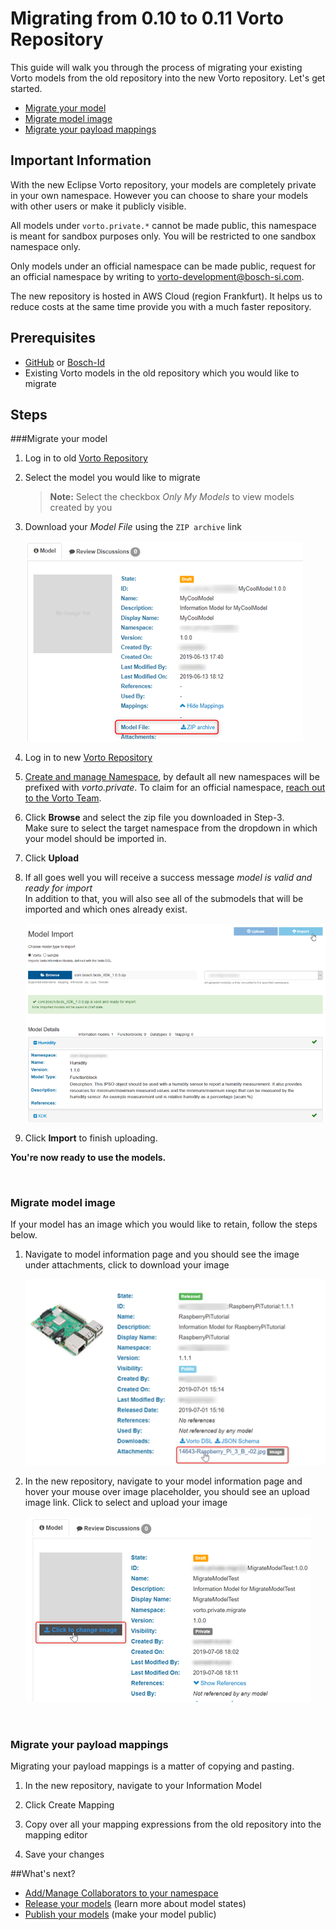# Migrating from 0.10 to 0.11 Vorto Repository
This guide will walk you through the process of migrating your existing Vorto models from the old repository into the new Vorto repository. Let's get started.

- [Migrate your model](#migrate-your-model)
- [Migrate model image](#migrate-model-image)
- [Migrate your payload mappings](#migrate-your-payload-mappings)

## Important Information
With the new Eclipse Vorto repository, your models are completely private in your own namespace. However you can choose to share your models with other users or make it publicly visible.

All models under `vorto.private.*` cannot be made public, this namespace is meant for sandbox purposes only. You will be restricted to one sandbox namespace only.

Only models under an official namespace can be made public, request for an official namespace by writing to [vorto-development@bosch-si.com](mailto:vorto-development@bosch-si.com?Subject=Request%20Vorto%20Repository%20Namespace&amp;body=Dear%20Vorto%20Team%2C%20%0A%0AI%20would%20like%20to%20request%20for%20an%20official%20namespace.%20%0A%0ANamespace%20Owner%20%28user%20ID%29%20%3A%20%0ANamespace%3A%0A%0AThank%20you.%20%0A%0ABest%20regards%2C%20).

The new repository is hosted in AWS Cloud (region Frankfurt). It helps us to reduce costs at the same time provide you with a much faster repository.

## Prerequisites
- [GitHub](https://github.com/login) or [Bosch-Id](https://accounts.bosch-iot-suite.com/)
- Existing Vorto models in the old repository which you would like to migrate


## Steps

###Migrate your model

1. Log in to old [Vorto Repository](https://vorto-old.eclipse.org)

2. Select the model you would like to migrate
	> **Note:** Select the checkbox *Only My Models* to view models created by you

3. Download your *Model File* using the `ZIP archive` link

	![download model](../docs/images/migrate_model/download_model.png)

4. Log in to new [Vorto Repository](https://vorto.eclipse.org)

5. [Create and manage Namespace](../../docs/tutorials/managing_namespaces.md), by default all new namespaces will be prefixed with *vorto.private*. To claim for an official namespace, [reach out to the Vorto Team](mailto:vorto-development@bosch-si.com?Subject=Request%20Vorto%20Repository%20Namespace&amp;body=Dear%20Vorto%20Team%2C%20%0A%0AI%20would%20like%20to%20request%20for%20an%20official%20namespace.%20%0A%0ANamespace%20Owner%20%28user%20ID%29%20%3A%20%0ANamespace%3A%0A%0AThank%20you.%20%0A%0ABest%20regards%2C%20).

6. Click **Browse** and select the zip file you downloaded in Step-3.   
Make sure to select the target namespace from the dropdown in which your model should be imported in.

7. Click **Upload** 

8. If all goes well you will receive a success message *model is valid and ready for import*   
In addition to that, you will also see all of the submodels that will be imported and which ones already exist.

	![successful upload](../docs/images/migrate_model/successful_upload.png)

9. Click **Import** to finish uploading.   

**You're now ready to use the models.**

<br />

### Migrate model image
If your model has an image which you would like to retain, follow the steps below.

1. Navigate to model information page and you should see the image under attachments, click to download your image

	![download image](../docs/images/migrate_model/download_image.png)

2. In the new repository, navigate to your model information page and  hover your mouse over image placeholder, you should see an upload image link. Click to select and upload your image

	![upload image](../docs/images/migrate_model/upload_image.png)

<br />

### Migrate your payload mappings
Migrating your payload mappings is a matter of copying and pasting.

1. In the new repository, navigate to your Information Model

2. Click Create Mapping

3. Copy over all your mapping expressions from the old repository into the mapping editor

4. Save your changes

##What's next?
- [Add/Manage Collaborators to your namespace](https://github.com/eclipse/vorto/blob/development/docs/tutorials/managing_collaborators.md)
- [Release your models](https://github.com/eclipse/vorto/blob/development/repository/docs/model_states.md) (learn more about model states)
- [Publish your models](https://github.com/eclipse/vorto/blob/development/docs/tutorials/publishing_models.md) (make your model public)